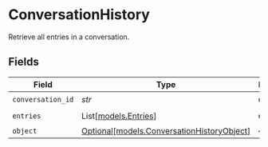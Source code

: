 # ConversationHistory

Retrieve all entries in a conversation.


## Fields

| Field                                                                                | Type                                                                                 | Required                                                                             | Description                                                                          |
| ------------------------------------------------------------------------------------ | ------------------------------------------------------------------------------------ | ------------------------------------------------------------------------------------ | ------------------------------------------------------------------------------------ |
| `conversation_id`                                                                    | *str*                                                                                | :heavy_check_mark:                                                                   | N/A                                                                                  |
| `entries`                                                                            | List[[models.Entries](../models/entries.md)]                                         | :heavy_check_mark:                                                                   | N/A                                                                                  |
| `object`                                                                             | [Optional[models.ConversationHistoryObject]](../models/conversationhistoryobject.md) | :heavy_minus_sign:                                                                   | N/A                                                                                  |